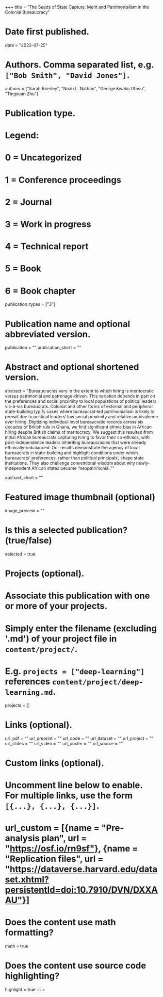 +++
title = "The Seeds of State Capture: Merit and Patrimonialism in the Colonial Bureaucracy"

# Date first published.
date = "2023-07-25"

# Authors. Comma separated list, e.g. `["Bob Smith", "David Jones"]`.
authors = ["Sarah Brierley", "Noah L. Nathan", "George Kwaku Ofosu", "Tingxuan Zhu"]

# Publication type.
# Legend:
# 0 = Uncategorized
# 1 = Conference proceedings
# 2 = Journal
# 3 = Work in progress
# 4 = Technical report
# 5 = Book
# 6 = Book chapter
publication_types = ["3"]

# Publication name and optional abbreviated version.
publication = ""
publication_short = ""

# Abstract and optional shortened version.
abstract = "Bureaucracies vary in the extent to which hiring is meritocratic versus patrimonial and patronage-driven. This variation depends in part on the preferences and social proximity to local populations of political leaders vis-à-vis bureaucrats. Colonial and other forms of external and peripheral state-building typify cases where bureaucrat-led patrimonialism is likely to prevail due to political leaders’ low social proximity and relative ambivalence over hiring. Digitizing individual-level bureaucratic records across six decades of British rule in Ghana, we find significant ethnic bias in African hiring despite British claims of meritocracy. We suggest this resulted from initial African bureaucrats capturing hiring to favor their co-ethnics, with post-independence leaders inheriting bureaucracies that were already ethnically-imbalanced. Our results demonstrate the agency of local bureaucrats in state-building and highlight conditions under which bureaucrats’ preferences, rather than political principals’, shape state institutions. They also challenge conventional wisdom about why newly-independent African states became “neopatrimonial.”"

abstract_short = ""

# Featured image thumbnail (optional)
image_preview = ""

# Is this a selected publication? (true/false)
selected = true

# Projects (optional).
#   Associate this publication with one or more of your projects.
#   Simply enter the filename (excluding '.md') of your project file in `content/project/`.
#   E.g. `projects = ["deep-learning"]` references `content/project/deep-learning.md`.
projects = []

# Links (optional).
url_pdf = ""
url_preprint = ""
url_code = ""
url_dataset = ""
url_project = ""
url_slides = ""
url_video = ""
url_poster = ""
url_source = ""

# Custom links (optional).
#   Uncomment line below to enable. For multiple links, use the form `[{...}, {...}, {...}]`.
# url_custom = [{name = "Pre-analysis plan", url = "https://osf.io/rn9sf"}, {name = "Replication files", url = "https://dataverse.harvard.edu/dataset.xhtml?persistentId=doi:10.7910/DVN/DXXAAU"}]

# Does the content use math formatting?
math = true

# Does the content use source code highlighting?
highlight = true
+++
